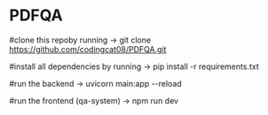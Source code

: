 # PDFQA

#clone this repoby running -> git clone https://github.com/codingcat08/PDFQA.git

#install all dependencies by running -> pip install -r requirements.txt

#run the backend -> uvicorn main:app --reload 

#run the frontend (qa-system) -> npm run dev 
